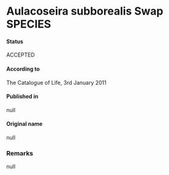 Aulacoseira subborealis Swap SPECIES
=======

#### Status
ACCEPTED

#### According to
The Catalogue of Life, 3rd January 2011

#### Published in
null

#### Original name
null

### Remarks
null